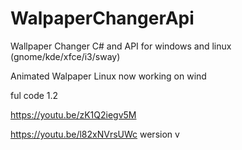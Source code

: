 # WalpaperChangerApi

Wallpaper Changer C#  and API for windows and linux (gnome/kde/xfce/i3/sway)

Animated Walpaper Linux now working on wind

ful code 1.2


https://youtu.be/zK1Q2iegv5M


https://youtu.be/l82xNVrsUWc  wersion v
